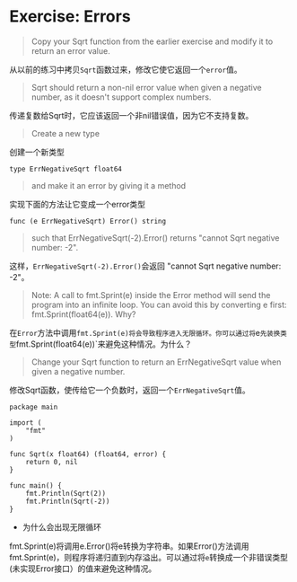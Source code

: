 # Exercise: Errors

> Copy your Sqrt function from the earlier exercise and modify it to return an error value.

从以前的练习中拷贝`Sqrt`函数过来，修改它使它返回一个`error`值。

> Sqrt should return a non-nil error value when given a negative number, as it doesn't support complex numbers.

传递复数给Sqrt时，它应该返回一个非nil错误值，因为它不支持复数。

> Create a new type

创建一个新类型
```
type ErrNegativeSqrt float64
```
> and make it an error by giving it a method 

实现下面的方法让它变成一个error类型
```
func (e ErrNegativeSqrt) Error() string
```

> such that ErrNegativeSqrt(-2).Error() returns "cannot Sqrt negative number: -2".

这样，`ErrNegativeSqrt(-2).Error()`会返回 "cannot Sqrt negative number: -2"。

> Note: A call to fmt.Sprint(e) inside the Error method will send the program into an infinite loop. You can avoid this by converting e first: fmt.Sprint(float64(e)). Why?

在`Error`方法中调用`fmt.Sprint(e)将会导致程序进入无限循环。你可以通过将`e`先装换类型`fmt.Sprint(float64(e))`来避免这种情况。为什么？

> Change your Sqrt function to return an ErrNegativeSqrt value when given a negative number.

修改Sqrt函数，使传给它一个负数时，返回一个`ErrNegativeSqrt`值。

```
package main

import (
	"fmt"
)

func Sqrt(x float64) (float64, error) {
	return 0, nil
}

func main() {
	fmt.Println(Sqrt(2))
	fmt.Println(Sqrt(-2))
}
```

- 为什么会出现无限循环


fmt.Sprint(e)将调用e.Error()将e转换为字符串。如果Error()方法调用fmt.Sprint(e)，则程序将递归直到内存溢出。可以通过将`e`转换成一个非错误类型(未实现Error接口）的值来避免这种情况。


